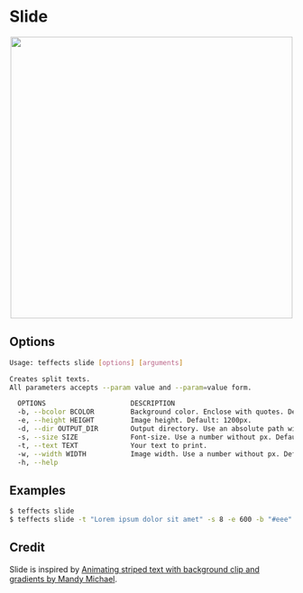 # Slide

<p align="center">
<img width="500" src="https://raw.githubusercontent.com/shinokada/teffects/main/images/slide.png" /> 
</p>

## Options

```sh
Usage: teffects slide [options] [arguments]

Creates split texts.
All parameters accepts --param value and --param=value form.

  OPTIONS                     DESCRIPTION
  -b, --bcolor BCOLOR         Background color. Enclose with quotes. Default: #ffed94
  -e, --height HEIGHT         Image height. Default: 1200px.
  -d, --dir OUTPUT_DIR        Output directory. Use an absolute path without a trailing slash. Default: teffects/outputs directory.
  -s, --size SIZE             Font-size. Use a number without px. Default: 120px Unit: vw
  -t, --text TEXT             Your text to print.
  -w, --width WIDTH           Image width. Use a number without px. Default: 1600px.
  -h, --help
```

## Examples

```sh
$ teffects slide
$ teffects slide -t "Lorem ipsum dolor sit amet" -s 8 -e 600 -b "#eee" 
```

## Credit

Slide is inspired by [Animating striped text with background clip and gradients by Mandy Michael](https://codepen.io/mandymichael/pen/PaBraK).